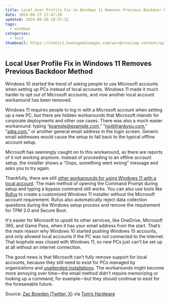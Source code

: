 ```yaml
---
title: Local User Profile Fix in Windows 11 Removes Previous Backdoor Method
date: 2024-08-27 17:47:20
updated: 2024-08-29 10:57:22
tags:
  - windows
categories:
  - tech
thumbnail: https://static1.howtogeekimages.com/wordpress/wp-content/uploads/2024/01/windows-11-logo.jpg
---
```


## Local User Profile Fix in Windows 11 Removes Previous Backdoor Method

Windows 10 started the trend of asking people to use Microsoft accounts when setting up PCs instead of local accounts. Windows 11 made it much harder to opt out of Microsoft accounts, and now another local account workaround has been removed.

 Windows 11 requires people to log in with a Microsoft account when setting up a new PC, but there are hidden workarounds that Microsoft intends for corporate deployments and other use cases. There was also a much easier workaround: typing “example@example.com,” “no@thankyou.com,” “a@a.com,” or another general email address in the login screen. Generic email addresses would cause the setup to fall back to the typical offline account setup.

 Microsoft has seemingly caught on to this workaround, as there are reports of it not working anymore. Instead of proceeding to an offline account setup, the installer shows a “Oops, something went wrong” message and asks you to try again.

 Thankfully, there are still [other workarounds for using Windows 11 with a local account](https://fox-friendly.techidaily.com/updated-asus-mg28uq-elevating-your-visual-experience-to-new-heights-for-2024/). The main method of opening the Command Prompt during setup and typing a bypass command still works. You can also use tools like [Rufus](https://rufus.ie/en/) to create a customized Windows 11 installer without the Microsoft account requirement. Rufus also automatically reject data collection questions during the Windows setup process and remove the requirement for TPM 2.0 and Secure Boot.

 It's easier for Microsoft to upsell its other services, like OneDrive, Microsoft 365, and Game Pass, when it has your email address from the start. That’s the main reason why Windows 10 started pushing Windows 10 accounts, and only allowed local accounts if the PC was not connected to the internet. That loophole was closed with Windows 11, so new PCs just can’t be set up at all without an internet connection.

 The good news is that Microsoft can’t fully remove support for local accounts, because they still need to exist for PCs managed by organizations and [unattended installations](https://learn.microsoft.com/en-us/windows-hardware/customize/desktop/unattend/). The workarounds might become more annoying over time—the email method didn’t require memorizing or looking up a command, for example—but they should continue to exist for the foreseeable future.

 Source: [Zac Bowden (Twitter, X)](https://x.com/zacbowden/status/1797496910737252744) via [Tom’s Hardware](https://tools.techidaily.com)

<ins class="adsbygoogle"
     style="display:block"
     data-ad-format="autorelaxed"
     data-ad-client="ca-pub-7571918770474297"
     data-ad-slot="1223367746"></ins>



<ins class="adsbygoogle"
     style="display:block"
     data-ad-client="ca-pub-7571918770474297"
     data-ad-slot="8358498916"
     data-ad-format="auto"
     data-full-width-responsive="true"></ins>
